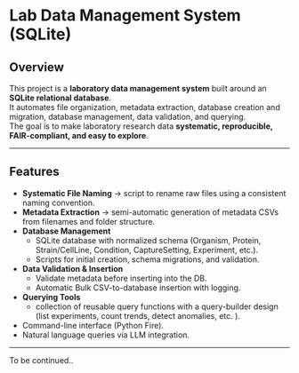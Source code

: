 # Lab Data Management System (SQLite)

## Overview
This project is a **laboratory data management system** built around an **SQLite relational database**.  
It automates file organization, metadata extraction, database creation and migration, database management, data validation, and querying.  
The goal is to make laboratory research data **systematic, reproducible, FAIR-compliant, and easy to explore**.

---

## Features
- **Systematic File Naming** → script to rename raw files using a consistent naming convention.  
- **Metadata Extraction** → semi-automatic generation of metadata CSVs from filenames and folder structure.  
- **Database Management**  
  - SQLite database with normalized schema (Organism, Protein, Strain/CellLine, Condition, CaptureSetting, Experiment, etc.).
  - Scripts for initial creation, schema migrations, and validation.
- **Data Validation & Insertion**  
  - Validate metadata before inserting into the DB.  
  - Automatic  Bulk CSV-to-database insertion with logging. 
- **Querying Tools** 
  - collection of reusable query functions with a query-builder design (list experiments, count trends, detect anomalies, etc. ).  
- Command-line interface (Python Fire).  
- Natural language queries via LLM integration.

---

To be continued.. 